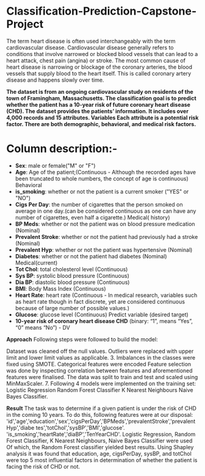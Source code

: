 # Classification-Prediction-Capstone-Project

The term heart disease is often used interchangeably with the term cardiovascular disease. Cardiovascular disease generally refers to conditions that involve narrowed or blocked blood vessels that can lead to a heart attack, chest pain (angina) or stroke.
The most common cause of heart disease is narrowing or blockage of the coronary arteries, the blood vessels that supply blood to the heart itself. This is called coronary artery disease and happens slowly over time.


 **The dataset is from an ongoing cardiovascular study on residents of the town of Framingham,
Massachusetts. The classification goal is to predict whether the patient has a 10-year risk of
future coronary heart disease (CHD). The dataset provides the patients’ information. It includes
over 4,000 records and 15 attributes.
Variables
Each attribute is a potential risk factor. There are both demographic, behavioral, and medical risk
factors.**
# Column description:-
* **Sex**: male or female("M" or "F")
* **Age**: Age of the patient;(Continuous - Although the recorded ages have been truncated to
whole numbers, the concept of age is continuous)
Behavioral
* **is_smoking**: whether or not the patient is a current smoker ("YES" or "NO")
* **Cigs Per Day**: the number of cigarettes that the person smoked on average in one day.(can be
considered continuous as one can have any number of cigarettes, even half a cigarette.)
Medical( history)
* **BP Meds**: whether or not the patient was on blood pressure medication (Nominal)
* **Prevalent Stroke**: whether or not the patient had previously had a stroke (Nominal)
* **Prevalent Hyp**: whether or not the patient was hypertensive (Nominal)
* **Diabetes**: whether or not the patient had diabetes (Nominal)
Medical(current)
* **Tot Chol**: total cholesterol level (Continuous)
* **Sys BP**: systolic blood pressure (Continuous)
* **Dia BP**: diastolic blood pressure (Continuous)
* **BMI**: Body Mass Index (Continuous)
* **Heart Rate**: heart rate (Continuous - In medical research, variables such as heart rate though in
fact discrete, yet are considered continuous because of large number of possible values.)
* **Glucose**: glucose level (Continuous)
Predict variable (desired target)
* **10-year risk of coronary heart disease CHD** 
(binary: “1”, means “Yes”, “0” means “No”) -
DV


**Approach**
Following steps were followed to build the model:

Dataset was cleaned off the null values.
Outliers were replaced with upper limit and lower limit values as applicable. 3. Imbalances in the classes were fixed using SMOTE.
Categorical features were encoded
Feature selection was done by inspecting correlation between features and aforementioned features were finalised.
The data was split to train and test and scaled using MinMaxScaler. 7. Following 4 models were implemented on the training set:
Logistic Regression
Random Forest Classifier
K Nearest Neighbours
Naive Bayes Classifier.

**Result**
The task was to determine if a given patient is under the risk of CHD in the coming 10 years. To do this, following features were at our disposal: 'id','age','education','sex','cigsPerDay','BPMeds','prevalentStroke','prevalentHyp','diabe tes','totChol','sysBP','BMI','glucose'. 'is_smoking','heartRate','diaBP','TenYearCHD'. Logistic Regression, Random Forest Classifier, K Nearest Neighbours, Naive Bayes Classifier were used Of which, the Random Forest classifier yielded best results. Using Shapley analysis it was found that education, age, cigsPerDay, sysBP, and totChol were top 5 most influential factors in determination of whether the patient is facing the risk of CHD or not.
